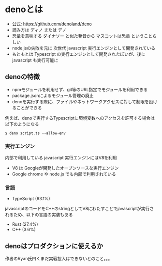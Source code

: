# denoとは

* 公式: https://github.com/denoland/deno
* 読み方は ディノ または デノ
* 恐竜を意味する ダイナソー と似た発音から マスコットは恐竜 ということらしい
* node.jsの失敗を元に 次世代 javascript 実行エンジンとして開発されている
* もともとは Typescript の実行エンジンとして開発されたぽいが、後にjavascript も実行可能に

## denoの特徴

* npmモジュールを利用せず、git等のURL指定でモジュールを利用できる
* package.jsonによるモジュール管理の廃止
* denoを実行する際に、ファイルやネットワークアクセスに対して制限を設けることができる

例えば、denoで実行するTypescriptに環境変数へのアクセスを許可する場合は以下のようになる

```
$ deno script.ts --allow-env
```

### 実行エンジン
内部で利用している javascript 実行エンジンにはV8を利用

* V8 は Googleが開発したオープンソースな実行エンジン
* Google chrome や node.js でも内部で利用されている

### 言語

* TypeScript (63.1%)

javascriptのコードをC++のstringとしてV8にわたすことでjavascriptが実行されるため、以下の言語の実装もある

* Rust (27.4%)
* C++ (3.6%)


## denoはプロダクションに使えるか

作者のRyan氏曰くまだ実戦投入はできないとのこと。。。


